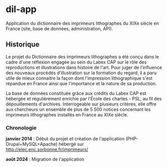 # dil-app

Application du dictionnaire des imprimeurs lithographes du XIXe siècle en France (site, base de données, administration, API).


## Historique 

Le projet du Dictionnaire des imprimeurs lithographes a été conçu dans le cadre d'une réflexion engagée au sein du Labex CAP sur le rôle des reproductions et illustrations dans histoire de l'art. Pour juger de l'influence des nouveaux procédés d’illustration sur la formation du regard, il a paru utile de mieux connaitre la façon dont l'impression lithographique s'est répandue en France ainsi que l'importance et la nature de sa production. 

La base de données constituée grâce aux crédits du Labex CAP est hébergée et régulièrement enrichie par l'École des chartes - PSL, au fil des dépouillements d'archives. Interrogeable sur plusieurs critères, elle offre aux chercheurs un ensemble de plus de 5 500 notices concernant les imprimeurs lithographes installés en France au XIXe siècle.

### Chronologie

**janvier 2014** : Début du projet et création de l'application (PHP-Drupal+MySQL+Apache) hébergé sur http://elec.enc.sorbonne.fr/imprimeurs/ 

**août 2024** : Migration de l'application